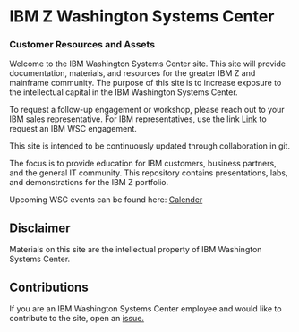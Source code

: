# IBM Z Washington Systems Center 
### Customer Resources and Assets

Welcome to the IBM Washington Systems Center site.  This site will provide documentation, materials, and resources for the greater IBM Z and mainframe community.   The purpose of this site is to increase exposure to the intellectual capital in the IBM Washington Systems Center.

To request a follow-up engagement or workshop, please reach out to your IBM sales representative. For IBM representatives, use the link [Link](http://ibm.biz/wsc-request-form) to request an IBM WSC engagement.

This site is intended to be continuously updated through collaboration in git.   

The focus is to provide education for IBM customers, business partners, and the general IT community. This repository contains presentations, labs, and demonstrations for the IBM Z portfolio. 

Upcoming WSC events can be found here: [Calender](https://ibm-zcouncil.com/events-calendar/?event_category_id=wsc#espresso_calendar)

## Disclaimer 

Materials on this site are the intellectual property of IBM Washington Systems Center. 


## Contributions

If you are an IBM Washington Systems Center employee and would like to contribute to the site, open an [issue.](https://github.com/ibm-wsc/website/issues)